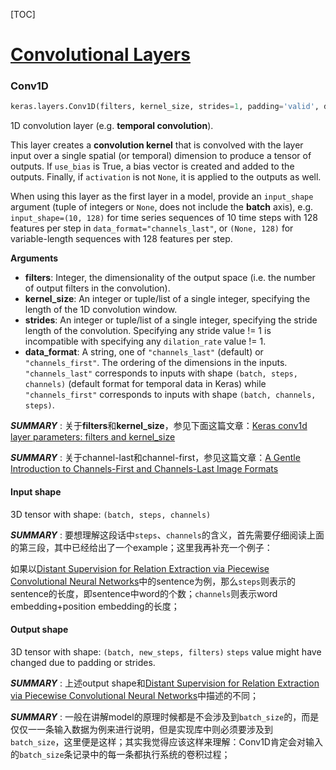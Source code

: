 [TOC]



# [Convolutional Layers](https://keras.io/layers/convolutional/)

### Conv1D

```python
keras.layers.Conv1D(filters, kernel_size, strides=1, padding='valid', data_format='channels_last', dilation_rate=1, activation=None, use_bias=True, kernel_initializer='glorot_uniform', bias_initializer='zeros', kernel_regularizer=None, bias_regularizer=None, activity_regularizer=None, kernel_constraint=None, bias_constraint=None)

```

1D convolution layer (e.g. **temporal convolution**).

This layer creates a **convolution kernel** that is convolved with the layer input over a single spatial (or temporal) dimension to produce a tensor of outputs. If `use_bias` is True, a bias vector is created and added to the outputs. Finally, if `activation` is not `None`, it is applied to the outputs as well.

When using this layer as the first layer in a model, provide an `input_shape` argument (tuple of integers or `None`, does not include the **batch** axis), e.g. `input_shape=(10, 128)` for time series sequences of 10 time steps with 128 features per step in `data_format="channels_last"`, or `(None, 128)` for variable-length sequences with 128 features per step.



 **Arguments** 

- **filters**: Integer, the dimensionality of the output space (i.e. the number of output filters in the convolution).
- **kernel_size**: An integer or tuple/list of a single integer, specifying the length of the 1D convolution window.
- **strides**: An integer or tuple/list of a single integer, specifying the stride length of the convolution. Specifying any stride value != 1 is incompatible with specifying any `dilation_rate` value != 1.
-  **data_format**: A string, one of `"channels_last"` (default) or `"channels_first"`. The ordering of the dimensions in the inputs. `"channels_last"` corresponds to inputs with shape `(batch, steps, channels)` (default format for temporal data in Keras) while `"channels_first"` corresponds to inputs with shape `(batch, channels, steps)`. 



***SUMMARY*** : 关于**filters**和**kernel_size**，参见下面这篇文章：[Keras conv1d layer parameters: filters and kernel_size](https://stackoverflow.com/questions/46503816/keras-conv1d-layer-parameters-filters-and-kernel-size)



***SUMMARY*** : 关于channel-last和channel-first，参见这篇文章：[A Gentle Introduction to Channels-First and Channels-Last Image Formats](https://machinelearningmastery.com/a-gentle-introduction-to-channels-first-and-channels-last-image-formats-for-deep-learning/)



#### Input  shape

3D tensor with shape: `(batch, steps, channels)`

***SUMMARY*** : 要想理解这段话中`steps`、`channels`的含义，首先需要仔细阅读上面的第三段，其中已经给出了一个example；这里我再补充一个例子：

如果以[Distant Supervision for Relation Extraction via Piecewise Convolutional Neural Networks](http://www.emnlp2015.org/proceedings/EMNLP/pdf/EMNLP203.pdf)中的sentence为例，那么`steps`则表示的sentence的长度，即sentence中word的个数；`channels`则表示word embedding+position embedding的长度；

#### Output shape

3D tensor with shape: `(batch, new_steps, filters)` `steps` value might have changed due to padding or strides.

***SUMMARY*** : 上述output shape和[Distant Supervision for Relation Extraction via Piecewise Convolutional Neural Networks](http://www.emnlp2015.org/proceedings/EMNLP/pdf/EMNLP203.pdf)中描述的不同；



***SUMMARY*** : 一般在讲解model的原理时候都是不会涉及到`batch_size`的，而是仅仅一一条输入数据为例来进行说明，但是实现库中则必须要涉及到`batch_size`，这里便是这样；其实我觉得应该这样来理解：Conv1D肯定会对输入的`batch_size`条记录中的每一条都执行系统的卷积过程；



